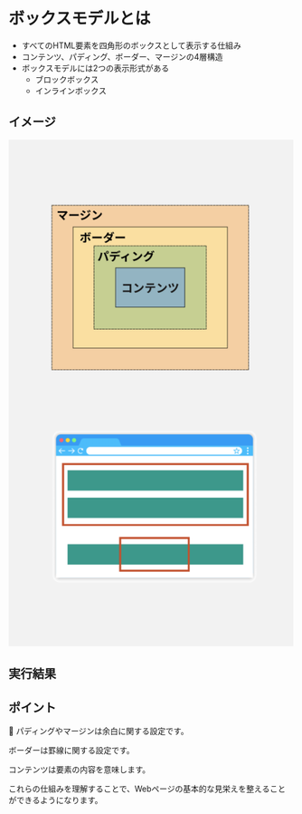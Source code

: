 # ボックスモデルとは

+ すべてのHTML要素を四角形のボックスとして表示する仕組み
+ コンテンツ、パディング、ボーダー、マージンの4層構造
+ ボックスモデルには2つの表示形式がある
  + ブロックボックス
  + インラインボックス

## イメージ

![](https://raw.githubusercontent.com/murayama333/md2slide/refs/heads/main/md/css/part4/img/01.png)

## 実行結果

## ポイント

💬 パディングやマージンは余白に関する設定です。

ボーダーは罫線に関する設定です。

コンテンツは要素の内容を意味します。

これらの仕組みを理解することで、Webページの基本的な見栄えを整えることができるようになります。
